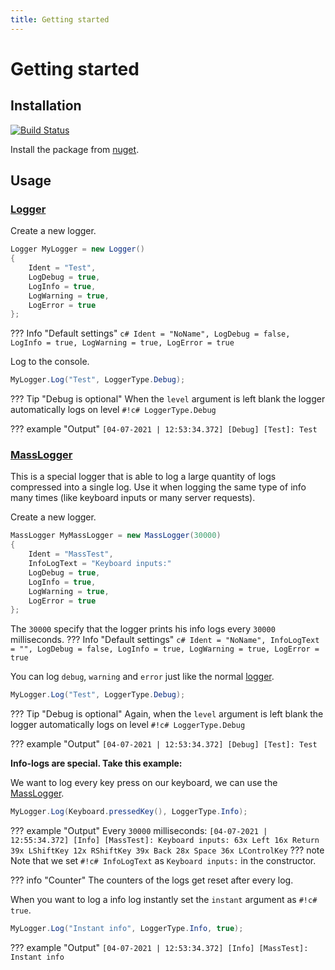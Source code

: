 ```yaml
---
title: Getting started
---
```


# Getting started

## Installation
[![Build Status](https://img.shields.io/nuget/v/MarvinFuchs.SharpLog.svg)](https://www.nuget.org/packages/MarvinFuchs.SharpLog)

Install the package from [nuget](https://www.nuget.org/packages/MarvinFuchs.SharpLog/).

## Usage

### [Logger](../Reference/Logger/)
Create a new logger.
```c#
Logger MyLogger = new Logger()
{
    Ident = "Test",
    LogDebug = true,
    LogInfo = true,
    LogWarning = true,
    LogError = true
};
```
??? Info "Default settings"
    ```c#
    Ident = "NoName",
    LogDebug = false,
    LogInfo = true,
    LogWarning = true,
    LogError = true
    ```

Log to the console.
```c#
MyLogger.Log("Test", LoggerType.Debug);
```
??? Tip "Debug is optional"
    When the `level` argument is left blank the logger automatically logs on level `#!c# LoggerType.Debug`

??? example "Output"
    ```
    [04-07-2021 | 12:53:34.372] [Debug] [Test]: Test
    ```

### [MassLogger](../Reference/MassLogger/)
This is a special logger that is able to log a large quantity of logs compressed into a single log. Use it when logging the same type of info many times (like keyboard inputs or many server requests).

Create a new logger.
```c#
MassLogger MyMassLogger = new MassLogger(30000)
{
    Ident = "MassTest",
    InfoLogText = "Keyboard inputs:"
    LogDebug = true,
    LogInfo = true,
    LogWarning = true,
    LogError = true
};
```
The `30000` specify that the logger prints his info logs every `30000` milliseconds.
??? Info "Default settings"
    ```c#
    Ident = "NoName",
    InfoLogText = "",
    LogDebug = false,
    LogInfo = true,
    LogWarning = true,
    LogError = true
    ```

You can log `debug`, `warning` and `error` just like the normal [logger](#logger).
```c#
MyLogger.Log("Test", LoggerType.Debug);
```
??? Tip "Debug is optional"
    Again, when the `level` argument is left blank the logger automatically logs on level `#!c# LoggerType.Debug`

??? example "Output"
    ```
    [04-07-2021 | 12:53:34.372] [Debug] [Test]: Test
    ```

**Info-logs are special. Take this example:**

We want to log every key press on our keyboard, we can use the [MassLogger](../Reference/MassLogger/).
```c#
MyLogger.Log(Keyboard.pressedKey(), LoggerType.Info);
```

??? example "Output"
    Every `30000` milliseconds:
    ```
    [04-07-2021 | 12:55:34.372] [Info] [MassTest]: Keyboard inputs:
    63x Left
    16x Return
    39x LShiftKey
    12x RShiftKey
    39x Back
    28x Space
    36x LControlKey
    ```
??? note
    Note that we set `#!c# InfoLogText` as `Keyboard inputs:` in the constructor.

??? info "Counter"
    The counters of the logs get reset after every log.

When you want to log a info log instantly set the `instant` argument as `#!c# true`.
```c#
MyLogger.Log("Instant info", LoggerType.Info, true);
```
??? example "Output"
    ```
    [04-07-2021 | 12:53:34.372] [Info] [MassTest]: Instant info
    ```